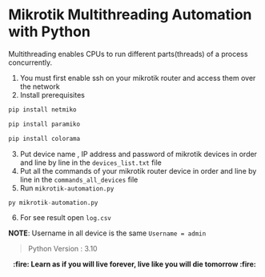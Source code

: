 # Mikrotik Multithreading Automation with Python 
Multithreading enables CPUs to run different parts(threads) of a process concurrently.
1. You must first enable ssh on your mikrotik router and access them over the network
2. Install prerequisites
```python
pip install netmiko

pip install paramiko

pip install colorama
```
3.  Put device name , IP address and password of mikrotik devices in order and line by line in the `devices_list.txt` file
4.  Put all the commands of your mikrotik router device in order and line by line in the `commands_all_devices` file
5.  Run `mikrotik-automation.py`
```python
py mikrotik-automation.py
```
6. For see result open `log.csv`

**NOTE**: Username in all device is the same `Username = admin`

> Python Version : 3.10

<p align=center><b>:fire: Learn as if you will live forever, live like you will die tomorrow :fire:</p>
